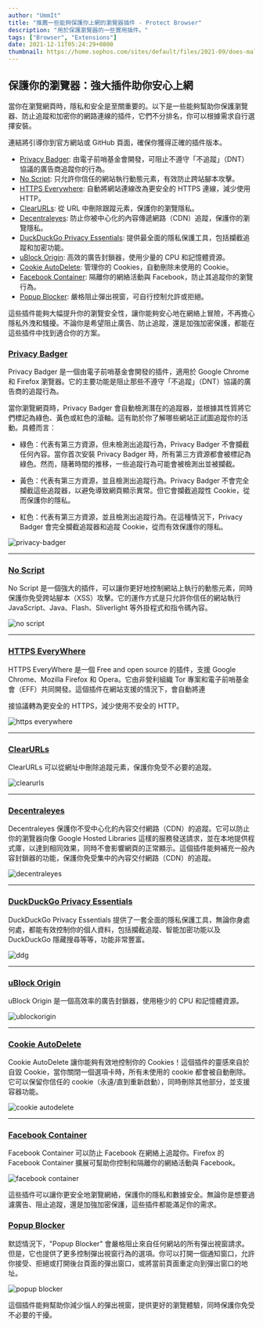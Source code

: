 ```yaml
---
author: "UmmIt"
title: "推薦一些能夠保護你上網的瀏覽器插件 - Protect Browser"
description: "用於保護瀏覽器的一些實用插件。"
tags: ["Browser", "Extensions"]
date: 2021-12-11T05:24:29+0800
thumbnail: https://home.sophos.com/sites/default/files/2021-09/does-malware-exist.jpeg
---
```


## 保護你的瀏覽器：強大插件助你安心上網

當你在瀏覽網頁時，隱私和安全是至關重要的。以下是一些能夠幫助你保護瀏覽器、防止追蹤和加密你的網路連線的插件，它們不分排名，你可以根據需求自行選擇安裝。

連結將引導你到官方網站或 GitHub 頁面，確保你獲得正確的插件版本。

- [Privacy Badger](https://privacybadger.org/): 由電子前哨基金會開發，可阻止不遵守「不追蹤」（DNT）協議的廣告商追蹤你的行為。
- [No Script](https://noscript.net/): 只允許你信任的網站執行動態元素，有效防止跨站腳本攻擊。
- [HTTPS Everywhere](https://www.eff.org/https-everywhere): 自動將網站連線改為更安全的 HTTPS 連線，減少使用 HTTP。
- [ClearURLs](https://gitlab.com/KevinRoebert/ClearUrls): 從 URL 中刪除跟蹤元素，保護你的瀏覽隱私。
- [Decentraleyes](https://decentraleyes.org/): 防止你被中心化的內容傳遞網路（CDN）追蹤，保護你的瀏覽隱私。
- [DuckDuckGo Privacy Essentials](https://duckduckgo.com/app): 提供最全面的隱私保護工具，包括攔截追蹤和加密功能。
- [uBlock Origin](https://github.com/gorhill/uBlock): 高效的廣告封鎖器，使用少量的 CPU 和記憶體資源。
- [Cookie AutoDelete](https://github.com/Cookie-AutoDelete/Cookie-AutoDelete): 管理你的 Cookies，自動刪除未使用的 Cookie。
- [Facebook Container](https://github.com/mozilla/contain-facebook): 隔離你的網絡活動與 Facebook，防止其追蹤你的瀏覽行為。
- [Popup Blocker](https://addons.mozilla.org/en-US/firefox/addon/popup-blocker/): 嚴格阻止彈出視窗，可自行控制允許或拒絕。

這些插件能夠大幅提升你的瀏覽安全性，讓你能夠安心地在網絡上冒險，不再擔心隱私外洩和騷擾。不論你是希望阻止廣告、防止追蹤，還是加強加密保護，都能在這些插件中找到適合你的方案。

### [Privacy Badger](https://addons.mozilla.org/zh-TW/firefox/addon/privacy-badger17/)

Privacy Badger 是一個由電子前哨基金會開發的插件，適用於 Google Chrome 和 Firefox 瀏覽器。它的主要功能是阻止那些不遵守「不追蹤」（DNT）協議的廣告商的追蹤行為。

當你瀏覽網頁時，Privacy Badger 會自動檢測潛在的追蹤器，並根據其性質將它們標記為綠色、黃色或紅色的滾軸。這有助於你了解哪些網站正試圖追蹤你的活動。具體而言：

- 綠色：代表有第三方資源，但未檢測出追蹤行為，Privacy Badger 不會攔截任何內容。當你首次安裝 Privacy Badger 時，所有第三方資源都會被標記為綠色。然而，隨著時間的推移，一些追蹤行為可能會被檢測出並被攔截。

- 黃色：代表有第三方資源，並且檢測出追蹤行為。Privacy Badger 不會完全攔截這些追蹤器，以避免導致網頁顯示異常。但它會攔截追蹤性 Cookie，從而保護你的隱私。

- 紅色：代表有第三方資源，並且檢測出追蹤行為。在這種情況下，Privacy Badger 會完全攔截追蹤器和追蹤 Cookie，從而有效保護你的隱私。

![privacy-badger](https://addons.mozilla.org/user-media/previews/full/171/171793.png?modified=1622132342)

---

### [No Script](https://addons.mozilla.org/zh-TW/firefox/addon/noscript/)

No Script 是一個強大的插件，可以讓你更好地控制網站上執行的動態元素，同時保護你免受跨站腳本（XSS）攻擊。它的運作方式是只允許你信任的網站執行 JavaScript、Java、Flash、Sliverlight 等外掛程式和指令碼內容。

![no script](https://addons.mozilla.org/user-media/previews/full/267/267408.png?modified=1668722455)

---

### [HTTPS EveryWhere](https://addons.mozilla.org/en-US/firefox/addon/https-everywhere)

HTTPS EveryWhere 是一個 Free and open source 的插件，支援 Google Chrome、Mozilla Firefox 和 Opera。它由非營利組織 Tor 專案和電子前哨基金會（EFF）共同開發。這個插件在網站支援的情況下，會自動將連

接協議轉為更安全的 HTTPS，減少使用不安全的 HTTP。

![https everywhere](https://www.eff.org/files/2020/01/22/https-everywhere-infographic.png)

---

### [ClearURLs](https://addons.mozilla.org/en-US/firefox/addon/clearurls/)

ClearURLs 可以從網址中刪除追蹤元素，保護你免受不必要的追蹤。

![clearurls](https://addons.mozilla.org/user-media/previews/thumbs/231/231733.jpg?modified=1640781132)

---

### [Decentraleyes](https://addons.mozilla.org/en-US/firefox/addon/decentraleyes/)

Decentraleyes 保護你不受中心化的內容交付網路（CDN）的追蹤。它可以防止你的瀏覽器向像 Google Hosted Libraries 這樣的服務發送請求，並在本地提供程式庫，以達到相同效果，同時不會影響網頁的正常顯示。這個插件能夠補充一般內容封鎖器的功能，保護你免受集中的內容交付網路（CDN）的追蹤。

![decentraleyes](https://addons.mozilla.org/user-media/previews/thumbs/137/137406.jpg?modified=1622132453)

---

### [DuckDuckGo Privacy Essentials](https://addons.mozilla.org/en-US/firefox/addon/duckduckgo-for-firefox/)

DuckDuckGo Privacy Essentials 提供了一套全面的隱私保護工具，無論你身處何處，都能有效控制你的個人資料，包括攔截追蹤、智能加密功能以及 DuckDuckGo 隱藏搜尋等等，功能非常豐富。

![ddg](https://addons.mozilla.org/user-media/previews/full/283/283299.png?modified=1685690530)

---

### [uBlock Origin](https://addons.mozilla.org/zh-TW/firefox/addon/ublock-origin/)

uBlock Origin 是一個高效率的廣告封鎖器，使用極少的 CPU 和記憶體資源。

![ublockorigin](https://addons.mozilla.org/user-media/previews/thumbs/238/238548.jpg?modified=1622132423)

---

### [Cookie AutoDelete](https://addons.mozilla.org/en-US/firefox/addon/cookie-autodelete/)

Cookie AutoDelete 讓你能夠有效地控制你的 Cookies！這個插件的靈感來自於自毀 Cookie，當你關閉一個選項卡時，所有未使用的 cookie 都會被自動刪除。它可以保留你信任的 cookie（永遠/直到重新啟動），同時刪除其他部分，並支援容器功能。

![cookie autodelete](https://addons.mozilla.org/user-media/previews/full/189/189656.png?modified=1622132671)

---

### [Facebook Container](https://addons.mozilla.org/en-US/firefox/addon/facebook-container/)

Facebook Container 可以防止 Facebook 在網絡上追蹤你。Firefox 的 Facebook Container 擴展可幫助你控制和隔離你的網絡活動與 Facebook。

![facebook container](https://addons.mozilla.org/user-media/previews/full/235/235581.png?modified=1622133081)

這些插件可以讓你更安全地瀏覽網絡，保護你的隱私和數據安全。無論你是想要過濾廣告、阻止追蹤，還是加強加密保護，這些插件都能滿足你的需求。

### [Popup Blocker](https://addons.mozilla.org/en-US/firefox/addon/popup-blocker/)

默認情況下，"Popup Blocker" 會嚴格阻止來自任何網站的所有彈出視窗請求。但是，它也提供了更多控制彈出視窗行為的選項。你可以打開一個通知窗口，允許你接受、拒絕或打開後台頁面的彈出窗口，或將當前頁面重定向到彈出窗口的地址。

![popup blocker](https://addons.mozilla.org/user-media/previews/thumbs/179/179585.jpg?modified=1622132611)

這個插件能夠幫助你減少惱人的彈出視窗，提供更好的瀏覽體驗，同時保護你免受不必要的干擾。